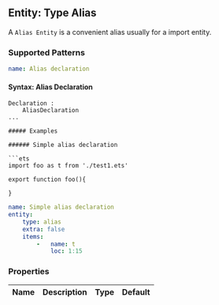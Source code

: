 ## Entity: Type Alias

A `Alias Entity` is a convenient alias usually for a import entity.

### Supported Patterns

```yaml
name: Alias declaration
```

#### Syntax: Alias Declaration

```text
Declaration :
    AliasDeclaration
...

##### Examples

###### Simple alias declaration

```ets
import foo as t from './test1.ets'
```
```ets
export function foo(){
    
}
```

```yaml
name: Simple alias declaration
entity:
    type: alias
    extra: false
    items:
        -   name: t
            loc: 1:15
```

### Properties

| Name | Description | Type | Default |
|------|-------------|:----:|:-------:|

